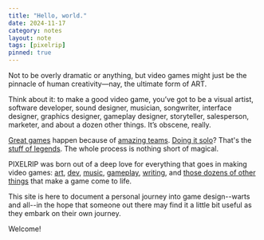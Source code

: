 ```yaml
---
title: "Hello, world."
date: 2024-11-17
category: notes
layout: note
tags: [pixelrip]
pinned: true
---
```



Not to be overly dramatic or anything, but video games might just be the pinnacle of human creativity—nay, the ultimate form of ART.

Think about it: to make a good video game, you’ve got to be a visual artist, software developer, sound designer, musician, songwriter, interface designer, graphics designer, gameplay designer, storyteller, salesperson, marketer, and about a dozen other things. It’s obscene, really.

[Great games](https://www.kojimaproductions.jp/en/death-stranding-dc) happen because of [amazing teams](https://en.wikipedia.org/wiki/Kojima_Productions). [Doing it solo](https://www.stardewvalley.net)? That's the [stuff of legends](https://en.wikipedia.org/wiki/Eric_Barone). The whole process is nothing short of magical.

PIXELRIP was born out of a deep love for everything that goes in making video games: [art](#tag=art), [dev](#tag=dev), [music](#tag=music), [gameplay](#tag=gameplay), [writing](#tag=writing), and [those dozens of other things](#tag=all) that make a game come to life.

This site is here to document a personal journey into game design--warts and all--in the hope that someone out there may find it a little bit useful as they embark on their own journey. 

Welcome!